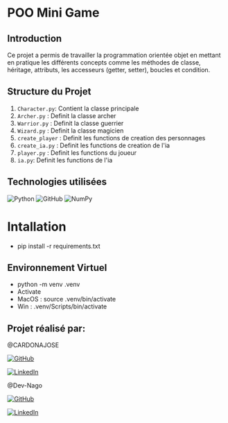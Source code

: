 # POO Mini Game

## Introduction

Ce projet a permis de travailler la programmation orientée objet en mettant en pratique les différents concepts comme les méthodes de classe, héritage, attributs, les accesseurs (getter, setter), boucles et condition.

## Structure du Projet

1.  `Character.py`: Contient la classe principale 
2.  `Archer.py` : Definit la classe archer
3.  `Warrior.py` : Definit la classe guerrier
4.  `Wizard.py` : Definit la classe magicien
5.  `create_player` : Definit les functions de creation des personnages
6.  `create_ia.py` : Definit les functions de creation de l'ia
7.  `player.py` : Definit les functions du joueur 
8.  `ia.py`: Definit les functions de l'ia


## Technologies utilisées 

![Python](https://img.shields.io/badge/python-3670A0?style=for-the-badge&logo=python&logoColor=ffdd54)
![GitHub](https://img.shields.io/badge/github-%23121011.svg?style=for-the-badge&logo=github&logoColor=white)
![NumPy](https://img.shields.io/badge/numpy-%23013243.svg?style=for-the-badge&logo=numpy&logoColor=white)

# Intallation 

* pip install -r requirements.txt
## Environnement Virtuel
* python -m venv .venv
* Activate
* MacOS : source .venv/bin/activate
* Win : .venv/Scripts/bin/activate

## Projet réalisé par:

@CARDONAJOSE

[![GitHub](https://img.shields.io/badge/github-%23121011.svg?style=for-the-badge&logo=github&logoColor=white)](https://github.com/CARDONAJOSE)

[![LinkedIn](https://img.shields.io/badge/linkedin-%230077B5.svg?style=for-the-badge&logo=linkedin&logoColor=white)](https://www.linkedin.com/in/jose-fabian-cardona-hernandez/)

@Dev-Nago

[![GitHub](https://img.shields.io/badge/github-%23121011.svg?style=for-the-badge&logo=github&logoColor=white)](https://github.com/Dev-Nago)

[![LinkedIn](https://img.shields.io/badge/linkedin-%230077B5.svg?style=for-the-badge&logo=linkedin&logoColor=white)](https://www.linkedin.com/in/jean-claude-plaia-b2a454179/)
